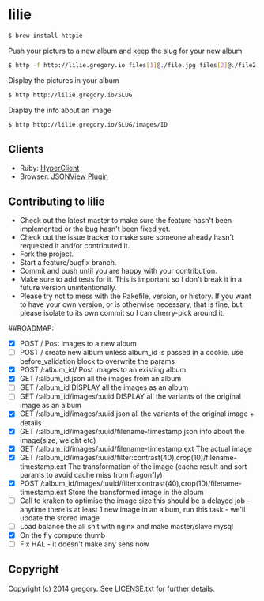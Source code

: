 # lilie


```bash
$ brew install httpie
```

Push your picturs to a new album and keep the slug for your new album

```bash
$ http -f http://lilie.gregory.io files[1]@./file.jpg files[2]@./file2.jpg
```

Display the pictures in your album
```bash
$ http http://lilie.gregory.io/SLUG
```

Diaplay the info about an image
```bash
$ http http://lilie.gregory.io/SLUG/images/ID
```

## Clients

* Ruby: [HyperClient](https://github.com/codegram/hyperclient)
* Browser: [JSONView Plugin](https://chrome.google.com/webstore/detail/jsonview/chklaanhfefbnpoihckbnefhakgolnmc?hl=en)

## Contributing to lilie

* Check out the latest master to make sure the feature hasn't been implemented or the bug hasn't been fixed yet.
* Check out the issue tracker to make sure someone already hasn't requested it and/or contributed it.
* Fork the project.
* Start a feature/bugfix branch.
* Commit and push until you are happy with your contribution.
* Make sure to add tests for it. This is important so I don't break it in a future version unintentionally.
* Please try not to mess with the Rakefile, version, or history. If you want to have your own version, or is otherwise necessary, that is fine, but please isolate to its own commit so I can cherry-pick around it.

##ROADMAP:

- [x] POST /                                     Post images to a new album
- [ ] POST /                                     create new album unless album_id is passed in a cookie. use before_validation block to overwrite the params
- [x] POST /:album_id/                           Post images to an existing album
- [x] GET /:album_id.json                        all the images from an album
- [ ] GET /:album_id                             DISPLAY all the images as an album
- [ ] GET /:album_id/images/:uuid                DISPLAY all the variants of the original image as an album
- [x] GET /:album_id/images/:uuid.json           all the variants of the original image + details
- [x] GET /:album_id/images/:uuid/filename-timestamp.json    info about the image(size, weight etc)
- [x] GET /:album_id/images/:uuid/filename-timestamp.ext     The actual image
- [x] GET /:album_id/images/:uuid/filter:contrast(40),crop(10)/filename-timestamp.ext     The transformation of the image (cache result and sort params to avoid cache miss from fragonfly)
- [x] POST /:album_id/images/:uuid/filter:contrast(40),crop(10)/filename-timestamp.ext     Store the transformed image in the album
- [ ] Call to kraken to optimise the image size this should be a delayed job - anytime there is at least 1 new image in an album, run this task - we'll update the stored image
- [ ] Load balance the all shit with nginx and make master/slave mysql
- [x] On the fly compute thumb
- [ ] Fix HAL - it doesn't make any sens now
## Copyright

Copyright (c) 2014 gregory. See LICENSE.txt for
further details.

